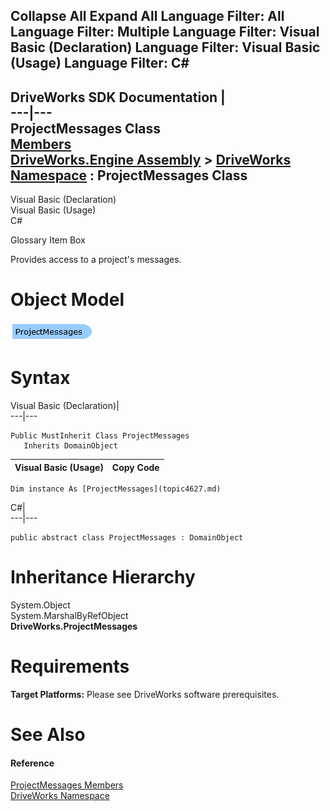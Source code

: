 Collapse All Expand All Language Filter: All  Language Filter: Multiple  Language Filter: Visual Basic (Declaration) Language Filter: Visual Basic (Usage) Language Filter: C#  
---  
DriveWorks SDK Documentation  |   
---|---  
ProjectMessages Class   
[Members](topic4628.md)   
[DriveWorks.Engine Assembly](topic2156.md) > [DriveWorks Namespace](topic2159.md) : ProjectMessages Class  
---  
  
Visual Basic (Declaration)    
Visual Basic (Usage)    
C# 

Glossary Item Box

Provides access to a project's messages. 

# Object Model

![](dotnetdiagramimages/image224.png)

# Syntax

Visual Basic (Declaration)|   
---|---  
      
    
    Public MustInherit Class ProjectMessages 
       Inherits DomainObject  
  
Visual Basic (Usage)| Copy Code  
---|---  
      
    
    Dim instance As [ProjectMessages](topic4627.md)  
  
C#|   
---|---  
      
    
    public abstract class ProjectMessages : DomainObject   
  
# Inheritance Hierarchy

System.Object  
System.MarshalByRefObject  
**DriveWorks.ProjectMessages**  


# Requirements

**Target Platforms:** Please see DriveWorks software prerequisites.

# See Also

#### Reference

[ProjectMessages Members](topic4628.md)   
[DriveWorks Namespace](topic2159.md)


